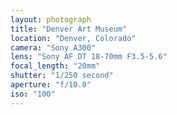 ```yaml
---
layout: photograph
title: "Denver Art Museum"
location: "Denver, Colorado"
camera: "Sony A300"
lens: "Sony AF DT 18-70mm F3.5-5.6"
focal_length: "20mm"
shutter: "1/250 second"
aperture: "f/10.0"
iso: "100"
---
```


